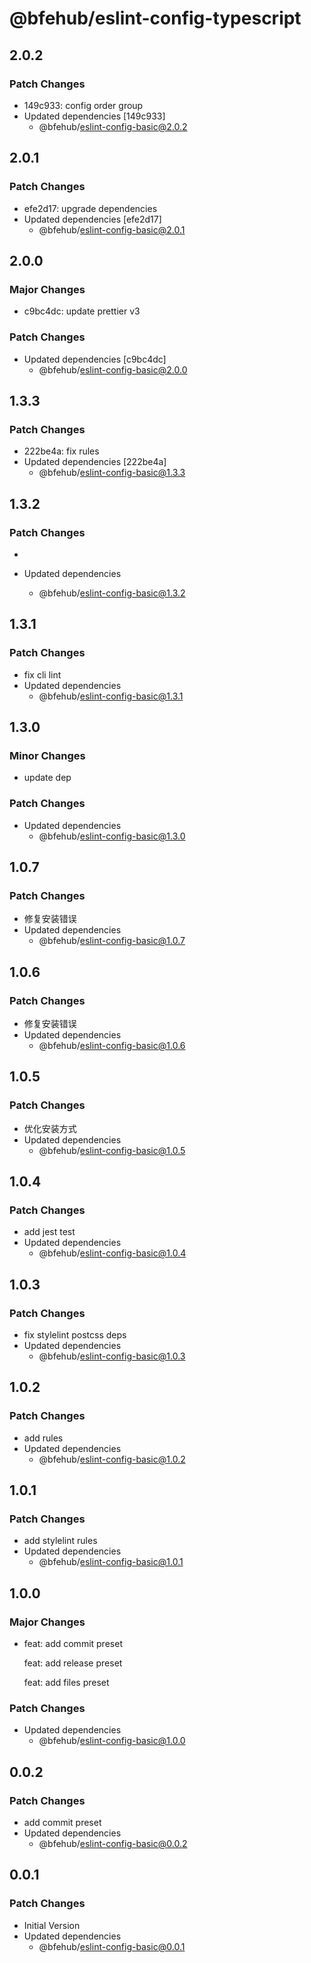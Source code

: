 # @bfehub/eslint-config-typescript

## 2.0.2

### Patch Changes

- 149c933: config order group
- Updated dependencies [149c933]
  - @bfehub/eslint-config-basic@2.0.2

## 2.0.1

### Patch Changes

- efe2d17: upgrade dependencies
- Updated dependencies [efe2d17]
  - @bfehub/eslint-config-basic@2.0.1

## 2.0.0

### Major Changes

- c9bc4dc: update prettier v3

### Patch Changes

- Updated dependencies [c9bc4dc]
  - @bfehub/eslint-config-basic@2.0.0

## 1.3.3

### Patch Changes

- 222be4a: fix rules
- Updated dependencies [222be4a]
  - @bfehub/eslint-config-basic@1.3.3

## 1.3.2

### Patch Changes

-

- Updated dependencies
  - @bfehub/eslint-config-basic@1.3.2

## 1.3.1

### Patch Changes

- fix cli lint
- Updated dependencies
  - @bfehub/eslint-config-basic@1.3.1

## 1.3.0

### Minor Changes

- update dep

### Patch Changes

- Updated dependencies
  - @bfehub/eslint-config-basic@1.3.0

## 1.0.7

### Patch Changes

- 修复安装错误
- Updated dependencies
  - @bfehub/eslint-config-basic@1.0.7

## 1.0.6

### Patch Changes

- 修复安装错误
- Updated dependencies
  - @bfehub/eslint-config-basic@1.0.6

## 1.0.5

### Patch Changes

- 优化安装方式
- Updated dependencies
  - @bfehub/eslint-config-basic@1.0.5

## 1.0.4

### Patch Changes

- add jest test
- Updated dependencies
  - @bfehub/eslint-config-basic@1.0.4

## 1.0.3

### Patch Changes

- fix stylelint postcss deps
- Updated dependencies
  - @bfehub/eslint-config-basic@1.0.3

## 1.0.2

### Patch Changes

- add rules
- Updated dependencies
  - @bfehub/eslint-config-basic@1.0.2

## 1.0.1

### Patch Changes

- add stylelint rules
- Updated dependencies
  - @bfehub/eslint-config-basic@1.0.1

## 1.0.0

### Major Changes

- feat: add commit preset

  feat: add release preset

  feat: add files preset

### Patch Changes

- Updated dependencies
  - @bfehub/eslint-config-basic@1.0.0

## 0.0.2

### Patch Changes

- add commit preset
- Updated dependencies
  - @bfehub/eslint-config-basic@0.0.2

## 0.0.1

### Patch Changes

- Initial Version
- Updated dependencies
  - @bfehub/eslint-config-basic@0.0.1
